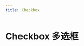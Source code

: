 ```yaml
---
title: Checkbox
---
```

# Checkbox 多选框


<ClientOnly>
<checkbox-demos></checkbox-demos>
</ClientOnly>